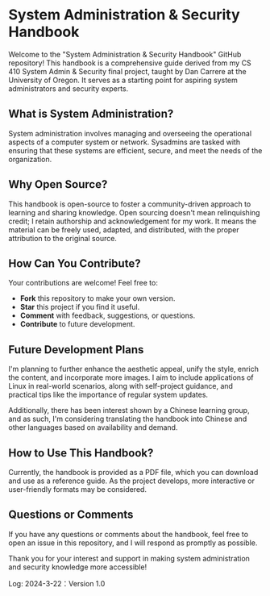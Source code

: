 # System Administration & Security Handbook

Welcome to the "System Administration & Security Handbook" GitHub repository! This handbook is a comprehensive guide derived from my CS 410 System Admin & Security final project, taught by Dan Carrere at the University of Oregon. It serves as a starting point for aspiring system administrators and security experts.

## What is System Administration?
System administration involves managing and overseeing the operational aspects of a computer system or network. Sysadmins are tasked with ensuring that these systems are efficient, secure, and meet the needs of the organization.

## Why Open Source?
This handbook is open-source to foster a community-driven approach to learning and sharing knowledge. Open sourcing doesn't mean relinquishing credit; I retain authorship and acknowledgement for my work. It means the material can be freely used, adapted, and distributed, with the proper attribution to the original source.

## How Can You Contribute?
Your contributions are welcome! Feel free to:

- **Fork** this repository to make your own version.
- **Star** this project if you find it useful.
- **Comment** with feedback, suggestions, or questions.
- **Contribute** to future development.

## Future Development Plans
I'm planning to further enhance the aesthetic appeal, unify the style, enrich the content, and incorporate more images. I aim to include applications of Linux in real-world scenarios, along with self-project guidance, and practical tips like the importance of regular system updates.

Additionally, there has been interest shown by a Chinese learning group, and as such, I'm considering translating the handbook into Chinese and other languages based on availability and demand.

## How to Use This Handbook?
Currently, the handbook is provided as a PDF file, which you can download and use as a reference guide. As the project develops, more interactive or user-friendly formats may be considered.

## Questions or Comments
If you have any questions or comments about the handbook, feel free to open an issue in this repository, and I will respond as promptly as possible.

Thank you for your interest and support in making system administration and security knowledge more accessible!


Log:
2024-3-22：Version 1.0